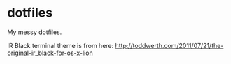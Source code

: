 # dotfiles
My messy dotfiles.

IR Black terminal theme is from here: http://toddwerth.com/2011/07/21/the-original-ir_black-for-os-x-lion
